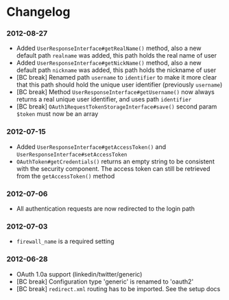 Changelog
=========

### 2012-08-27
* Added `UserResponseInterface#getRealName()` method, also a new default path `realname`
  was added, this path holds the real name of user
* Added `UserResponseInterface#getNickName()` method, also a new default path `nickname`
  was added, this path holds the nickname of user
* [BC break] Renamed path `username` to `identifier` to make it more clear that this path should
  hold the unique user identifier (previously `username`)
* [BC break] Method `UserResponseInterface#getUsername()` now always returns a real
  unique user identifier, and uses path `identifier`
* [BC break] `OAuth1RequestTokenStorageInterface#save()` second param `$token` must
  now be an array

### 2012-07-15

* Added `UserResponseInterface#getAccessToken()` and `UserResponseInterface#setAccessToken`
* `OAuthToken#getCredentials()` returns an empty string to be consistent with
  the security component. The access token can still be retrieved from the
  `getAccessToken()` method

### 2012-07-06

* All authentication requests are now redirected to the login path

### 2012-07-03

* `firewall_name` is a required setting

### 2012-06-28

* OAuth 1.0a support (linkedin/twitter/generic)
* [BC break] Configuration type 'generic' is renamed to 'oauth2'
* [BC break] `redirect.xml` routing has to be imported. See the setup docs
